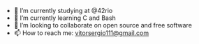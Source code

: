 - 🔭 I’m currently studying at @42rio
- 🌱 I’m currently learning C and Bash
- 💞 I’m looking to collaborate on open source and free software
- 📫 How to reach me: vitorsergio111@gmail.com

<!---
itsmevitinn/itsmevitinn is a ✨ special ✨ repository because its `README.md` (this file) appears on your GitHub profile.
You can click the Preview link to take a look at your changes.
--->
